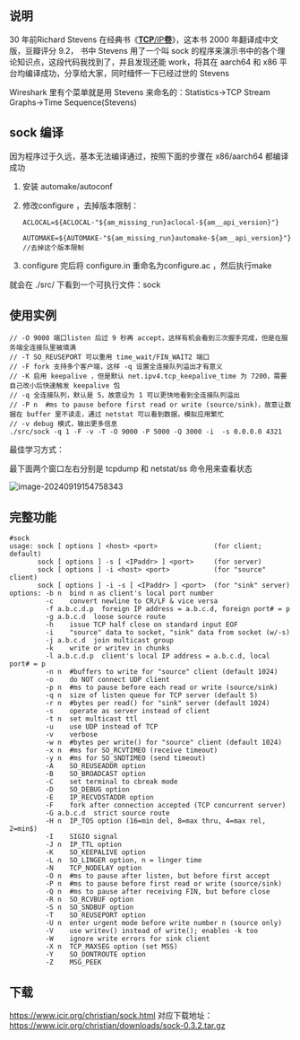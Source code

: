 ## 说明

 30 年前Richard Stevens 在经典书《[**TCP**/IP**卷**](https://book.douban.com/subject/1088054/)》，这本书 2000 年翻译成中文版，豆瓣评分 9.2， 书中 Stevens 用了一个叫 sock 的程序来演示书中的各个理论知识点，这段代码我找到了，并且发现还能 work，将其在 aarch64 和 x86 平台均编译成功，分享给大家，同时缅怀一下已经过世的 Stevens

Wireshark 里有个菜单就是用 Stevens 来命名的：Statistics->TCP Stream Graphs->Time Sequence(Stevens)

## sock 编译

因为程序过于久远，基本无法编译通过，按照下面的步骤在 x86/aarch64 都编译成功

1. 安装 automake/autoconf

2. 修改configure ，去掉版本限制：

   ```
   ACLOCAL=${ACLOCAL-"${am_missing_run}aclocal-${am__api_version}"}
   
   AUTOMAKE=${AUTOMAKE-"${am_missing_run}automake-${am__api_version}"}  //去掉这个版本限制
   ```

3. configure 完后将 configure.in 重命名为configure.ac ，然后执行make

就会在 ./src/ 下看到一个可执行文件：sock



## 使用实例

```
// -O 9000 端口listen 后过 9 秒再 accept，这样有机会看到三次握手完成，但是在服务端全连接队里被填满
// -T SO_REUSEPORT 可以重用 time_wait/FIN_WAIT2 端口
// -F fork 支持多个客户端，这样 -q 设置全连接队列溢出才有意义
// -K 启用 keepalive ，但是默认 net.ipv4.tcp_keepalive_time 为 7200，需要自己改小后快速触发 keepalive 包
// -q 全连接队列，默认是 5，故意设为 1 可以更快地看到全连接队列溢出
// -P n  #ms to pause before first read or write (source/sink)，故意让数据在 buffer 里不读走，通过 netstat 可以看到数据，模拟应用繁忙
// -v debug 模式，输出更多信息
./src/sock -q 1 -F -v -T -O 9000 -P 5000 -Q 3000 -i  -s 0.0.0.0 4321
```

最佳学习方式：

最下面两个窗口左右分别是 tcpdump 和 netstat/ss 命令用来查看状态

![image-20240919154758343](https://cdn.jsdelivr.net/gh/plantegg/plantegg.github.io/images/951413iMgBlog/image-20240919154758343.png)

## 完整功能

```
#sock
usage: sock [ options ] <host> <port>              (for client; default)
       sock [ options ] -s [ <IPaddr> ] <port>     (for server)
       sock [ options ] -i <host> <port>           (for "source" client)
       sock [ options ] -i -s [ <IPaddr> ] <port>  (for "sink" server)
options: -b n  bind n as client's local port number
         -c    convert newline to CR/LF & vice versa
         -f a.b.c.d.p  foreign IP address = a.b.c.d, foreign port# = p
         -g a.b.c.d  loose source route
         -h    issue TCP half close on standard input EOF
         -i    "source" data to socket, "sink" data from socket (w/-s)
         -j a.b.c.d  join multicast group
         -k    write or writev in chunks
         -l a.b.c.d.p  client's local IP address = a.b.c.d, local port# = p
         -n n  #buffers to write for "source" client (default 1024)
         -o    do NOT connect UDP client
         -p n  #ms to pause before each read or write (source/sink)
         -q n  size of listen queue for TCP server (default 5)
         -r n  #bytes per read() for "sink" server (default 1024)
         -s    operate as server instead of client
         -t n  set multicast ttl
         -u    use UDP instead of TCP
         -v    verbose
         -w n  #bytes per write() for "source" client (default 1024)
         -x n  #ms for SO_RCVTIMEO (receive timeout)
         -y n  #ms for SO_SNDTIMEO (send timeout)
         -A    SO_REUSEADDR option
         -B    SO_BROADCAST option
         -C    set terminal to cbreak mode
         -D    SO_DEBUG option
         -E    IP_RECVDSTADDR option
         -F    fork after connection accepted (TCP concurrent server)
         -G a.b.c.d  strict source route
         -H n  IP_TOS option (16=min del, 8=max thru, 4=max rel, 2=min$)
         -I    SIGIO signal
         -J n  IP_TTL option
         -K    SO_KEEPALIVE option
         -L n  SO_LINGER option, n = linger time
         -N    TCP_NODELAY option
         -O n  #ms to pause after listen, but before first accept
         -P n  #ms to pause before first read or write (source/sink)
         -Q n  #ms to pause after receiving FIN, but before close
         -R n  SO_RCVBUF option
         -S n  SO_SNDBUF option
         -T    SO_REUSEPORT option
         -U n  enter urgent mode before write number n (source only)
         -V    use writev() instead of write(); enables -k too
         -W    ignore write errors for sink client
         -X n  TCP_MAXSEG option (set MSS)
         -Y    SO_DONTROUTE option
         -Z    MSG_PEEK
```



## 下载

https://www.icir.org/christian/sock.html 对应下载地址：https://www.icir.org/christian/downloads/sock-0.3.2.tar.gz


